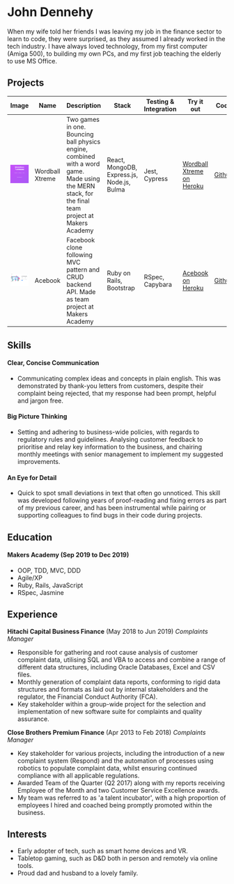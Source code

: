 # John Dennehy

When my wife told her friends I was leaving my job in the finance sector to learn to code, they were surprised, as they assumed I already worked in the tech industry. I have always loved technology, from my first computer (Amiga 500), to building my own PCs, and my first job teaching the elderly to use MS Office.

## Projects
| Image | Name            | Description                                                                                                                                        | Stack                                      | Testing & Integration | Try it out                                                         | Code                                            |
| ----- | --------------- | -------------------------------------------------------------------------------------------------------------------------------------------------- | ------------------------------------------ | --------------------- | ------------------------------------------------------------------ | ----------------------------------------------- |
|![Screnshot of Wordball](https://github.com/JDtheGeek/CV/blob/master/images/Wordball/screenshot-wordball.png) | Wordball Xtreme | Two games in one. Bouncing ball physics engine, combined with a word game. Made using the MERN stack, for the final team project at Makers Academy | React, MongoDB, Express.js, Node.js, Bulma | Jest, Cypress         | [Wordball Xtreme on Heroku](https://wordballxtreme.herokuapp.com/) | [Github](https://github.com/JDtheGeek/wordball) |
| ![Screenshotof Acebook](https://github.com/JDtheGeek/CV/blob/master/images/Acebook/Screenshot-acebook-register.png) | Acebook         | Facebook clone following MVC pattern and CRUD backend API. Made as team project at Makers Academy                                                  | Ruby on Rails, Bootstrap                   | RSpec, Capybara       | [Acebook on Heroku](https://acebook-facebuzz.herokuapp.com/)       | [Github](https://github.com/JDtheGeek/acebook)  |

## Skills

#### Clear, Concise Communication
- Communicating complex ideas and concepts in plain english. This was demonstrated by thank-you letters from customers, despite their complaint being rejected, that my response had been prompt, helpful and jargon free.

#### Big Picture Thinking
- Setting and adhering to business-wide policies, with regards to regulatory rules and guidelines. Analysing customer feedback to prioritise and relay key information to the business, and chairing monthly meetings with senior management to implement my suggested improvements.

#### An Eye for Detail
- Quick to spot small deviations in text that often go unnoticed. This skill was developed following years of proof-reading and fixing errors as part of my previous career, and has been instrumental while pairing or supporting colleagues to find bugs in their code during projects.

## Education

#### Makers Academy (Sep 2019 to Dec 2019)

- OOP, TDD, MVC, DDD
- Agile/XP
- Ruby, Rails, JavaScript
- RSpec, Jasmine

## Experience

**Hitachi Capital Business Finance** (May 2018 to Jun 2019)
*Complaints Manager*
- Responsible for gathering and root cause analysis of customer complaint data, utilising SQL and VBA to access and combine a range of different data structures, including Oracle Databases, Excel and CSV files.
- Monthly generation of complaint data reports, conforming to rigid data structures and formats as laid out by internal stakeholders and the regulator, the Financial Conduct Authority (FCA).
- Key stakeholder within a group-wide project for the selection and implementation of new software suite for complaints and quality assurance.

**Close Brothers Premium Finance** (Apr 2013 to Feb 2018)
*Complaints Manager*
- Key stakeholder for various projects, including the introduction of a new complaint system (Respond) and the automation of processes using robotics to populate complaint data, whilst ensuring continued compliance with all applicable regulations.
- Awarded Team of the Quarter (Q2 2017) along with my reports receiving Employee of the Month and two Customer Service Excellence awards.
- My team was referred to as 'a talent incubator', with a high proportion of employees I hired and coached being promptly promoted within the business.


## Interests
- Early adopter of tech, such as smart home devices and VR.
- Tabletop gaming, such as D&D both in person and remotely via online tools.
- Proud dad and husband to a lovely family.


